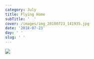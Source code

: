 ```yaml
---
category: July
title: Flying Home
subTitle: '  '
cover: /images/img_20180723_141935.jpg
date: '2018-07-23'
day: ' '
slug: ' '
---
```

![](/images/img_20180723_141935.jpg)

